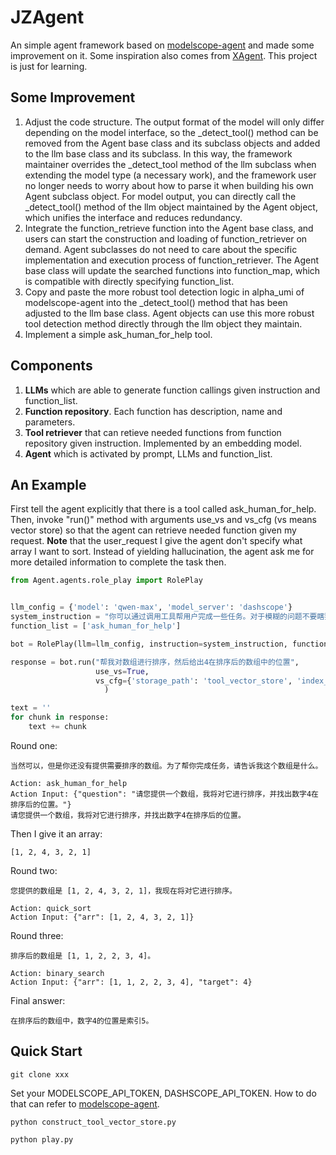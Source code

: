 # JZAgent

An simple agent framework based on [modelscope-agent](https://github.com/modelscope/modelscope-agent) and made some improvement on it. Some inspiration also comes from [XAgent](https://github.com/OpenBMB/XAgent). This project is just for learning.

## Some Improvement

1. Adjust the code structure. The output format of the model will only differ depending on the model interface, so the _detect_tool() method can be removed from the Agent base class and its subclass objects and added to the llm base class and its subclass. In this way, the framework maintainer overrides the _detect_tool method of the llm subclass when extending the model type (a necessary work), and the framework user no longer needs to worry about how to parse it when building his own Agent subclass object. For model output, you can directly call the _detect_tool() method of the llm object maintained by the Agent object, which unifies the interface and reduces redundancy.
2. Integrate the function_retrieve function into the Agent base class, and users can start the construction and loading of function_retriever on demand. Agent subclasses do not need to care about the specific implementation and execution process of function_retriever. The Agent base class will update the searched functions into function_map, which is compatible with directly specifying function_list.
3. Copy and paste the more robust tool detection logic in alpha_umi of modelscope-agent into the _detect_tool() method that has been adjusted to the llm base class. Agent objects can use this more robust tool detection method directly through the llm object they maintain.
4. Implement a simple ask_human_for_help tool.

## Components

1. **LLMs** which are able to generate function callings given instruction and function_list.
2. **Function repository**. Each function has description, name and parameters.
3. **Tool retriever** that can retieve needed functions from function repository given instruction. Implemented by an embedding model.
4. **Agent** which is activated by prompt, LLMs and function_list.

## An Example

First tell the agent explicitly that there is a tool called ask_human_for_help. Then, invoke "run()" method with arguments use_vs and vs_cfg (vs means vector store) so that the agent can retrieve needed function given my request. **Note** that the user_request I give the agent don't specify what array I want to sort. Instead of yielding hallucination, the agent ask me for more detailed information to complete the task then.

```python
from Agent.agents.role_play import RolePlay


llm_config = {'model': 'qwen-max', 'model_server': 'dashscope'}
system_instruction = "你可以通过调用工具帮用户完成一些任务。对于模糊的问题不要瞎猜，先主动向用户询问具体细节以辅助完成任务。"
function_list = ['ask_human_for_help']

bot = RolePlay(llm=llm_config, instruction=system_instruction, function_list=function_list)

response = bot.run("帮我对数组进行排序，然后给出4在排序后的数组中的位置", 
                   use_vs=True, 
                   vs_cfg={'storage_path': 'tool_vector_store', 'index_name': 'tool'}
                     )

text = ''
for chunk in response:
    text += chunk

```

Round one:

```shell
当然可以，但是你还没有提供需要排序的数组。为了帮你完成任务，请告诉我这个数组是什么。

Action: ask_human_for_help
Action Input: {"question": "请您提供一个数组，我将对它进行排序，并找出数字4在排序后的位置。"}
请您提供一个数组，我将对它进行排序，并找出数字4在排序后的位置。
```

Then I give it an array:

```shell
[1, 2, 4, 3, 2, 1] 
```

Round two:

```shell
您提供的数组是 [1, 2, 4, 3, 2, 1]，我现在将对它进行排序。

Action: quick_sort
Action Input: {"arr": [1, 2, 4, 3, 2, 1]}
```

Round three:

```shell
排序后的数组是 [1, 1, 2, 2, 3, 4]。

Action: binary_search
Action Input: {"arr": [1, 1, 2, 2, 3, 4], "target": 4}
```

Final answer:

```shell
在排序后的数组中，数字4的位置是索引5。
```

## Quick Start

``git clone xxx``

Set your MODELSCOPE_API_TOKEN, DASHSCOPE_API_TOKEN. How to do that can refer to [modelscope-agent](https://github.com/modelscope/modelscope-agent).

``python construct_tool_vector_store.py``

``python play.py``

